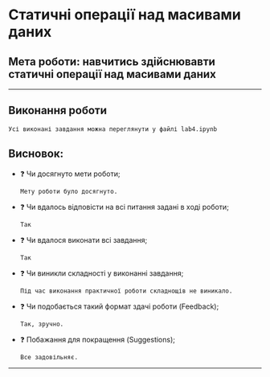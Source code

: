 # Статичні операції над масивами даних
## Мета роботи: навчитись здійснювавти статичні операції над масивами даних
____
## Виконання роботи
```
Усі виконані завдання можна переглянути у файлі lab4.ipynb
```

## Висновок:
- :question: Чи досягнуто мети роботи;

    ```
    Мету роботи було досягнуто.
    ```
- :question: Чи вдалось відповісти на всі питання задані в ході роботи;

    ```
    Так 
    ```
- :question: Чи вдалося виконати всі завдання;

    ```
    Так 
    ```
- :question: Чи виникли складності у виконанні завдання;

    ```
    Під час виконання практичної роботи складнощів не виникало.
    ```
- :question: Чи подобається такий формат здачі роботи (Feedback);

    ```
    Так, зручно.
    ```
- :question: Побажання для покращення (Suggestions);

    ```
    Все задовільняє.
    ```
---

